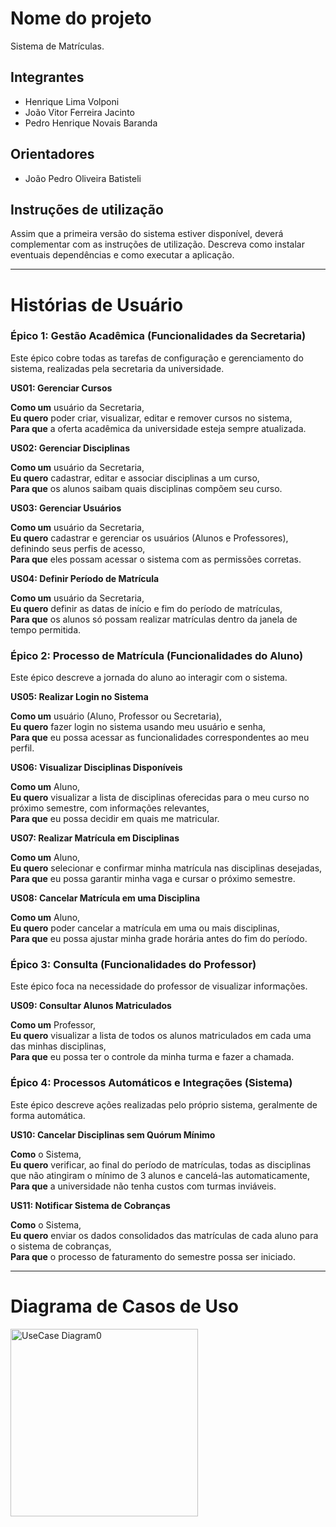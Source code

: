 # Nome do projeto
Sistema de Matrículas.

## Integrantes
* Henrique Lima Volponi
* João Vitor Ferreira Jacinto
* Pedro Henrique Novais Baranda

## Orientadores
* João Pedro Oliveira Batisteli

## Instruções de utilização
Assim que a primeira versão do sistema estiver disponível, deverá complementar com as instruções de utilização. Descreva como instalar eventuais dependências e como executar a aplicação.

---

# Histórias de Usuário

### Épico 1: Gestão Acadêmica (Funcionalidades da Secretaria)

Este épico cobre todas as tarefas de configuração e gerenciamento do sistema, realizadas pela secretaria da universidade.

**US01: Gerenciar Cursos**

**Como um** usuário da Secretaria,  
**Eu quero** poder criar, visualizar, editar e remover cursos no sistema,  
**Para que** a oferta acadêmica da universidade esteja sempre atualizada.

**US02: Gerenciar Disciplinas**

**Como um** usuário da Secretaria,  
**Eu quero** cadastrar, editar e associar disciplinas a um curso,  
**Para que** os alunos saibam quais disciplinas compõem seu curso.

**US03: Gerenciar Usuários**

**Como um** usuário da Secretaria,  
**Eu quero** cadastrar e gerenciar os usuários (Alunos e Professores), definindo seus perfis de acesso,  
**Para que** eles possam acessar o sistema com as permissões corretas.

**US04: Definir Período de Matrícula**

**Como um** usuário da Secretaria,  
**Eu quero** definir as datas de início e fim do período de matrículas,  
**Para que** os alunos só possam realizar matrículas dentro da janela de tempo permitida.

### Épico 2: Processo de Matrícula (Funcionalidades do Aluno)

Este épico descreve a jornada do aluno ao interagir com o sistema.

**US05: Realizar Login no Sistema**

**Como um** usuário (Aluno, Professor ou Secretaria),  
**Eu quero** fazer login no sistema usando meu usuário e senha,  
**Para que** eu possa acessar as funcionalidades correspondentes ao meu perfil.

**US06: Visualizar Disciplinas Disponíveis**

**Como um** Aluno,  
**Eu quero** visualizar a lista de disciplinas oferecidas para o meu curso no próximo semestre, com informações relevantes,  
**Para que** eu possa decidir em quais me matricular.

**US07: Realizar Matrícula em Disciplinas**

**Como um** Aluno,  
**Eu quero** selecionar e confirmar minha matrícula nas disciplinas desejadas,  
**Para que** eu possa garantir minha vaga e cursar o próximo semestre.

**US08: Cancelar Matrícula em uma Disciplina**

**Como um** Aluno,  
**Eu quero** poder cancelar a matrícula em uma ou mais disciplinas,  
**Para que** eu possa ajustar minha grade horária antes do fim do período.

### Épico 3: Consulta (Funcionalidades do Professor)

Este épico foca na necessidade do professor de visualizar informações.

**US09: Consultar Alunos Matriculados**

**Como um** Professor,  
**Eu quero** visualizar a lista de todos os alunos matriculados em cada uma das minhas disciplinas,  
**Para que** eu possa ter o controle da minha turma e fazer a chamada.

### Épico 4: Processos Automáticos e Integrações (Sistema)

Este épico descreve ações realizadas pelo próprio sistema, geralmente de forma automática.

**US10: Cancelar Disciplinas sem Quórum Mínimo**

**Como** o Sistema,  
**Eu quero** verificar, ao final do período de matrículas, todas as disciplinas que não atingiram o mínimo de 3 alunos e cancelá-las automaticamente,  
**Para que** a universidade não tenha custos com turmas inviáveis.

**US11: Notificar Sistema de Cobranças**

**Como** o Sistema,  
**Eu quero** enviar os dados consolidados das matrículas de cada aluno para o sistema de cobranças,  
**Para que** o processo de faturamento do semestre possa ser iniciado.

---

# Diagrama de Casos de Uso

<img width="300" alt="UseCase Diagram0" src="https://github.com/user-attachments/assets/02398794-f779-49cc-9c31-034bc5c59bbc" />

